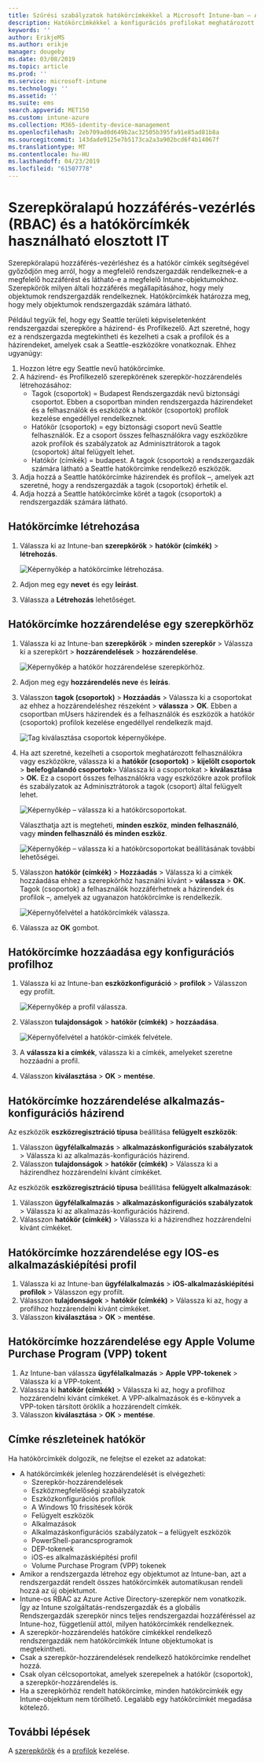 ```yaml
---
title: Szűrési szabályzatok hatókörcímkékkel a Microsoft Intune-ban – Azure | Microsoft Docs
description: Hatókörcímkékkel a konfigurációs profilokat meghatározott szerepkörök szerint szűrheti.
keywords: ''
author: ErikjeMS
ms.author: erikje
manager: dougeby
ms.date: 03/08/2019
ms.topic: article
ms.prod: ''
ms.service: microsoft-intune
ms.technology: ''
ms.assetid: ''
ms.suite: ems
search.appverid: MET150
ms.custom: intune-azure
ms.collection: M365-identity-device-management
ms.openlocfilehash: 2eb709ad0d649b2ac32505b395fa91e85ad81b8a
ms.sourcegitcommit: 143dade9125e7b5173ca2a3a902bcd6f4b14067f
ms.translationtype: MT
ms.contentlocale: hu-HU
ms.lasthandoff: 04/23/2019
ms.locfileid: "61507778"
---
```

# <a name="use-role-based-access-control-rbac-and-scope-tags-for-distributed-it"></a>Szerepköralapú hozzáférés-vezérlés (RBAC) és a hatókörcímkék használható elosztott IT

Szerepköralapú hozzáférés-vezérléshez és a hatókör címkék segítségével győződjön meg arról, hogy a megfelelő rendszergazdák rendelkeznek-e a megfelelő hozzáférést és látható-e a megfelelő Intune-objektumokhoz. Szerepkörök milyen általi hozzáférés megállapításához, hogy mely objektumok rendszergazdák rendelkeznek. Hatókörcímkék határozza meg, hogy mely objektumok rendszergazdák számára látható.

Például tegyük fel, hogy egy Seattle területi képviseletenként rendszergazdai szerepköre a házirend- és Profilkezelő. Azt szeretné, hogy ez a rendszergazda megtekintheti és kezelheti a csak a profilok és a házirendeket, amelyek csak a Seattle-eszközökre vonatkoznak. Ehhez ugyanúgy:

1. Hozzon létre egy Seattle nevű hatókörcímke.
2. A házirend- és Profilkezelő szerepkörének szerepkör-hozzárendelés létrehozásához: 
    - Tagok (csoportok) = Budapest Rendszergazdák nevű biztonsági csoportot. Ebben a csoportban minden rendszergazda házirendeket és a felhasználók és eszközök a hatókör (csoportok) profilok kezelése engedéllyel rendelkeznek.
    - Hatókör (csoportok) = egy biztonsági csoport nevű Seattle felhasználók. Ez a csoport összes felhasználókra vagy eszközökre azok profilok és szabályzatok az Adminisztrátorok a tagok (csoportok) által felügyelt lehet. 
    - Hatókör (címkék) = budapest. A tagok (csoportok) a rendszergazdák számára látható a Seattle hatókörcímke rendelkező eszközök.
3. Adja hozzá a Seattle hatókörcímke házirendek és profilok –, amelyek azt szeretné, hogy a rendszergazdák a tagok (csoportok) érhetik el.
4. Adja hozzá a Seattle hatókörcímke körét a tagok (csoportok) a rendszergazdák számára látható. 


## <a name="to-create-a-scope-tag"></a>Hatókörcímke létrehozása

1. Válassza ki az Intune-ban **szerepkörök** > **hatókör (címkék)** > **létrehozás**.

    ![Képernyőkép a hatókörcímke létrehozása.](./media/scope-tags/create-scope-tag.png)

2. Adjon meg egy **nevet** és egy **leírást**.
3. Válassza a **Létrehozás** lehetőséget.

## <a name="to-assign-a-scope-tag-to-a-role"></a>Hatókörcímke hozzárendelése egy szerepkörhöz

1. Válassza ki az Intune-ban **szerepkörök** > **minden szerepkör** > Válassza ki a szerepkört > **hozzárendelések** > **hozzárendelése**.

    ![Képernyőkép a hatókör hozzárendelése szerepkörhöz.](./media/scope-tags/assign-scope-to-role.png)

2. Adjon meg egy **hozzárendelés neve** és **leírás**.
3. Válasszon **tagok (csoportok)** > **Hozzáadás** > Válassza ki a csoportokat az ehhez a hozzárendeléshez részeként > **válassza**  >   **OK**. Ebben a csoportban mUsers házirendek és a felhasználók és eszközök a hatókör (csoportok) profilok kezelése engedéllyel rendelkezik majd.

    ![Tag kiválasztása csoportok képernyőképe.](./media/scope-tags/select-member-groups.png)

4. Ha azt szeretné, kezelheti a csoportok meghatározott felhasználókra vagy eszközökre, válassza ki a **hatókör (csoportok)** > **kijelölt csoportok** > **belefoglalandó csoportok**> Válassza ki a csoportokat > **kiválasztása** > **OK**. Ez a csoport összes felhasználókra vagy eszközökre azok profilok és szabályzatok az Adminisztrátorok a tagok (csoport) által felügyelt lehet.

    ![Képernyőkép – válassza ki a hatókörcsoportokat.](./media/scope-tags/select-scope-groups.png)

    Választhatja azt is megteheti, **minden eszköz**, **minden felhasználó**, vagy **minden felhasználó és minden eszköz**.

    ![Képernyőkép – válassza ki a hatókörcsoportokat beállításának további lehetőségei.](./media/scope-tags/scope-group-other-options.png)
    
5. Válasszon **hatókör (címkék)** > **Hozzáadás** > Válassza ki a címkék hozzáadása ehhez a szerepkörhöz használni kívánt > **válassza** > **OK**. Tagok (csoportok) a felhasználók hozzáférhetnek a házirendek és profilok –, amelyek az ugyanazon hatókörcímke is rendelkezik.

    ![Képernyőfelvétel a hatókörcímkék válassza.](./media/scope-tags/select-scope-tags.png)

6. Válassza az **OK** gombot. 

## <a name="to-add-a-scope-tag-to-a-configuration-profile"></a>Hatókörcímke hozzáadása egy konfigurációs profilhoz
1. Válassza ki az Intune-ban **eszközkonfiguráció** > **profilok** > Válasszon egy profilt.

    ![Képernyőkép a profil válassza.](./media/scope-tags/choose-profile.png)

2. Válasszon **tulajdonságok** > **hatókör (címkék)** > **hozzáadása**.

    ![Képernyőfelvétel a hatókör-címkék felvétele.](./media/scope-tags/add-scope-tags.png)

3. A **válassza ki a címkék**, válassza ki a címkék, amelyeket szeretne hozzáadni a profil.
4. Válasszon **kiválasztása** > **OK** > **mentése**.

## <a name="to-assign-a-scope-tag-to-an-app-configuration-policy"></a>Hatókörcímke hozzárendelése alkalmazás-konfigurációs házirend
Az eszközök **eszközregisztráció típusa** beállítása **felügyelt eszközök**:
1. Válasszon **ügyfélalkalmazás** > **alkalmazáskonfigurációs szabályzatok** > Válassza ki az alkalmazás-konfigurációs házirend.
2. Válasszon **tulajdonságok** > **hatókör (címkék)** > Válassza ki a házirendhez hozzárendelni kívánt címkéket.

Az eszközök **eszközregisztráció típusa** beállítása **felügyelt alkalmazások**:
1. Válasszon **ügyfélalkalmazás** > **alkalmazáskonfigurációs szabályzatok** > Válassza ki az alkalmazás-konfigurációs házirend.
2. Válasszon **hatókör (címkék)** > Válassza ki a házirendhez hozzárendelni kívánt címkéket.


## <a name="to-assign-a-scope-tag-to-an-ios-app-provisioning-profile"></a>Hatókörcímke hozzárendelése egy IOS-es alkalmazáskiépítési profil
1. Válassza ki az Intune-ban **ügyfélalkalmazás** > **iOS-alkalmazáskiépítési profilok** > Válasszon egy profilt.
2. Válasszon **tulajdonságok** > **hatókör (címkék)** > Válassza ki az, hogy a profilhoz hozzárendelni kívánt címkéket.
3. Válasszon **kiválasztása** > **OK** > **mentése**.

## <a name="to-assign-a-scope-tag-to-an-apple-volume-purchase-program-vpp-token"></a>Hatókörcímke hozzárendelése egy Apple Volume Purchase Program (VPP) tokent
1. Az Intune-ban válassza **ügyfélalkalmazás** > **Apple VPP-tokenek** > Válassza ki a VPP-tokent.
2. Válassza ki **hatókör (címkék)** > Válassza ki az, hogy a profilhoz hozzárendelni kívánt címkéket. A VPP-alkalmazások és e-könyvek a VPP-token társított öröklik a hozzárendelt címkék.
3. Válasszon **kiválasztása** > **OK** > **mentése**.

## <a name="scope-tag-details"></a>Címke részleteinek hatókör
Ha hatókörcímkék dolgozik, ne felejtse el ezeket az adatokat:

- A hatókörcímkék jelenleg hozzárendelését is elvégezheti:
    - Szerepkör-hozzárendelések
    - Eszközmegfelelőségi szabályzatok
    - Eszközkonfigurációs profilok
    - A Windows 10 frissítések körök
    - Felügyelt eszközök
    - Alkalmazások
    - Alkalmazáskonfigurációs szabályzatok – a felügyelt eszközök
    - PowerShell-parancsprogramok
    - DEP-tokenek
    - iOS-es alkalmazáskiépítési profil
    - Volume Purchase Program (VPP) tokenek
- Amikor a rendszergazda létrehoz egy objektumot az Intune-ban, azt a rendszergazdát rendelt összes hatókörcímkék automatikusan rendeli hozzá az új objektumot.
- Intune-os RBAC az Azure Active Directory-szerepkör nem vonatkozik. Így az Intune szolgáltatás-rendszergazdák és a globális Rendszergazdák szerepkör nincs teljes rendszergazdai hozzáféréssel az Intune-hoz, függetlenül attól, milyen hatókörcímkék rendelkeznek.
- A szerepkör-hozzárendelés hatóköre címkékkel rendelkező rendszergazdák nem hatókörcímkék Intune objektumokat is megtekintheti.
- Csak a szerepkör-hozzárendelések rendelkező hatókörcímke rendelhet hozzá.
- Csak olyan célcsoportokat, amelyek szerepelnek a hatókör (csoportok), a szerepkör-hozzárendelés is.
- Ha a szerepkörhöz rendelt hatókörcímke, minden hatókörcímkék egy Intune-objektum nem törölhető. Legalább egy hatókörcímkét megadása kötelező.

## <a name="next-steps"></a>További lépések

A [szerepkörök](role-based-access-control.md) és a [profilok](device-profile-assign.md) kezelése.
